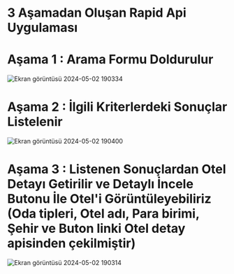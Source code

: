 # 3 Aşamadan Oluşan Rapid Api Uygulaması
# Aşama 1 : Arama Formu Doldurulur
![Ekran görüntüsü 2024-05-02 190334](https://github.com/oguzturan92/RapidApiOtel/assets/157590022/904f5a5a-84a8-4875-ad29-58b1fe51a648)

# Aşama 2 : İlgili Kriterlerdeki Sonuçlar Listelenir
![Ekran görüntüsü 2024-05-02 190400](https://github.com/oguzturan92/RapidApiOtel/assets/157590022/4d99660c-eee5-406b-9aec-7edbc8faa375)

# Aşama 3 : Listenen Sonuçlardan Otel Detayı Getirilir ve Detaylı İncele Butonu İle Otel'i Görüntüleyebiliriz (Oda tipleri, Otel adı, Para birimi, Şehir ve Buton linki Otel detay apisinden çekilmiştir)
![Ekran görüntüsü 2024-05-02 190314](https://github.com/oguzturan92/RapidApiOtel/assets/157590022/fbd1e942-1941-42c4-b042-892917b58256)
